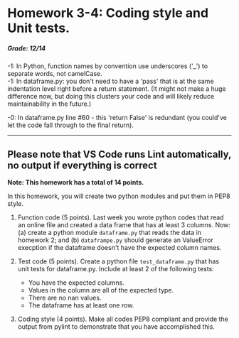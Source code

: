 # Homework 3-4: Coding style and Unit tests.

##### Grade: 12/14    
-1: In Python, function names by convention use underscores ('_') to separate words, not camelCase.   
-1: In dataframe.py: you don't need to have a 'pass' that is at the same indentation level right before a return statement. (It might not make a huge difference now, but doing this clusters your code and will likely reduce maintainability in the future.)     

-0: In dataframe.py line #60 - this 'return False' is redundant (you could've let the code fall through to the final return).

-----

## Please note that VS Code runs Lint automatically, no output if everything is correct

**Note: This homework has a total of 14 points.**

In this homework, you will create two python modules and put them in PEP8 style.

1. Function code (5 points). Last week you wrote python codes that read an online file and created a data frame that has at least 3 columns. Now: (a) create a python module ``dataframe.py`` that reads the data in homework 2;  and (b) ``dataframpe.py`` should generate an ValueError execption if the dataframe doesn't have the expected column names.

1. Test code (5 points). Create a python file ``test_dataframe.py`` that has unit tests for dataframe.py. Include at least 2 of the following tests:

   - You have the expected columns.
   - Values in the column are all of the expected type.
   - There are no nan values.
   - The dataframe has at least one row.
   
1. Coding style (4 points). Make all codes PEP8 compliant and provide the output from pylint to demonstrate that you have accomplished this.
